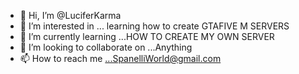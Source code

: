 - 👋 Hi, I’m @LuciferKarma
- 👀 I’m interested in ... learning how to create GTAFIVE M SERVERS
- 🌱 I’m currently learning ...HOW TO CREATE MY OWN SERVER 
- 💞️ I’m looking to collaborate on ...Anything 
- 📫 How to reach me ...SpanelliWorld@gmail.com

<!---
LuciferKarma/LuciferKarma is a ✨ special ✨ repository because its `README.md` (this file) appears on your GitHub profile.
You can click the Preview link to take a look at your changes.
--->
